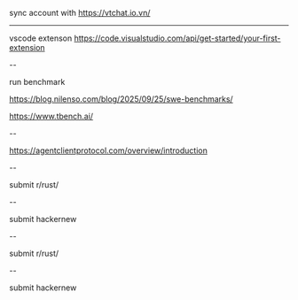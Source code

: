 sync account with <https://vtchat.io.vn/>

---

vscode extenson <https://code.visualstudio.com/api/get-started/your-first-extension>

--

run benchmark

https://blog.nilenso.com/blog/2025/09/25/swe-benchmarks/

<https://www.tbench.ai/>

--

<https://agentclientprotocol.com/overview/introduction>

--

submit r/rust/

--

submit hackernew

--

submit r/rust/

--

submit hackernew
